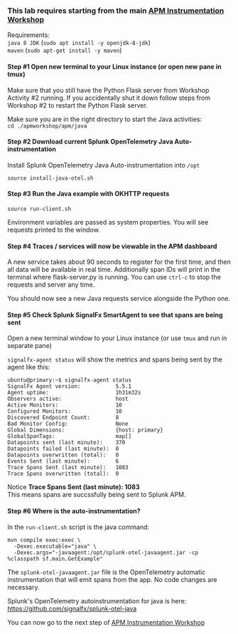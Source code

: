 ### This lab requires starting from the main [APM Instrumentation Workshop](../workshop-steps/3-workshop-labs.md)

Requirements:  
`java 8 JDK` (`sudo apt install -y openjdk-8-jdk`)  
`maven` (`sudo apt-get install -y maven`)

#### Step #1 Open new terminal to your Linux instance (or open new pane in tmux)

Make sure that you still have the Python Flask server from Workshop Activity #2 running. If you accidentally shut it down follow steps from Workshop #2 to restart the Python Flask server.

Make sure you are in the right directory to start the Java activities:  
`cd ./apmworkshop/apm/java`

#### Step #2 Download current Splunk OpenTelemetry Java Auto-instrumentation

Install Splunk OpenTelemetry Java Auto-instrumentation into `/opt`  

`source install-java-otel.sh`

#### Step #3 Run the Java example with OKHTTP requests

`source run-client.sh`

Environment variables are passed as system properties.
You will see requests printed to the window.

#### Step #4 Traces / services will now be viewable in the APM dashboard

A new service takes about 90 seconds to register for the first time, and then all data will be available in real time.
Additionally span IDs will print in the terminal where flask-server.py is running.
You can use `ctrl-c` to stop the requests and server any time.

You should now see a new Java requests service alongside the Python one.

#### Step #5 Check Splunk SignalFx SmartAgent to see that spans are being sent

Open a new terminal window to your Linux instance (or use `tmux` and run in separate pane)

`signalfx-agent status` will show the metrics and spans being sent by the agent like this:

```
ubuntu@primary:~$ signalfx-agent status
SignalFx Agent version:           5.5.1
Agent uptime:                     1h31m32s
Observers active:                 host
Active Monitors:                  10
Configured Monitors:              10
Discovered Endpoint Count:        8
Bad Monitor Config:               None
Global Dimensions:                {host: primary}
GlobalSpanTags:                   map[]
Datapoints sent (last minute):    370
Datapoints failed (last minute):  0
Datapoints overwritten (total):   0
Events Sent (last minute):        6
Trace Spans Sent (last minute):   1083
Trace Spans overwritten (total):  0
```

Notice **Trace Spans Sent (last minute):   1083**  
This means spans are succssfully being sent to Splunk APM.

 
#### Step #6 Where is the auto-instrumentation?

In the `run-client.sh` script is the java command:

```
mvn compile exec:exec \
  -Dexec.executable="java" \
  -Dexec.args="-javaagent:/opt/splunk-otel-javaagent.jar -cp %classpath sf.main.GetExample"
```

The `splunk-otel-javaagent.jar` file is the OpenTelemetry automatic instrumentation that will emit spans from the app. No code changes are necessary.

Splunk's OpenTelemetry autoinstrumentation for java is here: https://github.com/signalfx/splunk-otel-java

You can now go to the next step of [APM Instrumentation Workshop](../workshop-steps/3-workshop-labs.md)
